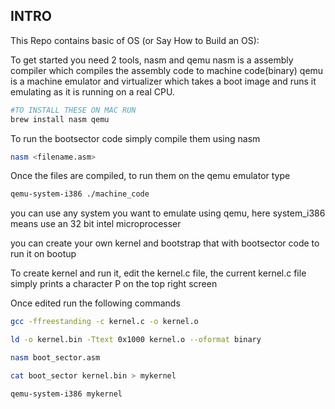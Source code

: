 ## INTRO

This Repo contains basic of OS (or Say How to Build an OS):

To get started you need 2 tools, nasm and qemu
nasm is a assembly compiler which compiles the assembly code to machine code(binary)
qemu is a machine emulator and virtualizer which takes a boot image and runs it emulating as it is running on a real CPU.
```bash
#TO INSTALL THESE ON MAC RUN 
brew install nasm qemu
```

To run the bootsector code simply compile them using nasm
```bash
nasm <filename.asm>
```
Once the files are compiled, to run them on the qemu emulator type
```bash
qemu-system-i386 ./machine_code
```

you can use any system you want to emulate using qemu, here system_i386 means use an 32 bit intel microprocesser 

you can create your own kernel and bootstrap that with bootsector code to run it on bootup

To create kernel and run it, 
edit the kernel.c file, the current kernel.c file simply prints a character P on the top right screen

Once edited run the following commands

```bash
gcc -ffreestanding -c kernel.c -o kernel.o

ld -o kernel.bin -Ttext 0x1000 kernel.o --oformat binary

nasm boot_sector.asm

cat boot_sector kernel.bin > mykernel

qemu-system-i386 mykernel
```

